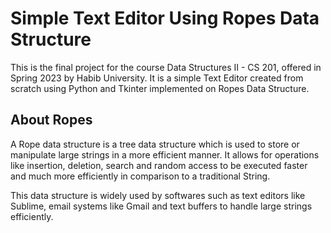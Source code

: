 # Simple Text Editor Using Ropes Data Structure
 This is the final project for the course Data Structures II - CS 201, offered in Spring 2023 by Habib University. It is a simple Text Editor created from scratch using Python and Tkinter implemented on Ropes Data Structure. 

## About Ropes
A Rope data structure is a tree data structure which is used to store or manipulate large strings in a more efficient manner. It allows for operations like insertion, deletion, search and random access to be executed faster and much more efficiently in comparison to a traditional String.

This data structure is widely used by softwares such as text editors like Sublime, email systems like Gmail and text buffers to handle large strings efficiently.
